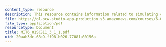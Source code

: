 ```yaml
---
content_type: resource
description: This resource contains information related to simulating cascade.
file: https://ol-ocw-studio-app-production.s3.amazonaws.com/courses/6-01sc-introduction-to-electrical-engineering-and-computer-science-i-spring-2011/20aab3dc63a9ff98b02677081a80156a_MIT6_01SCS11_3_1_1.pdf
file_type: application/pdf
resourcetype: Document
title: MIT6_01SCS11_3_1_1.pdf
uid: 20aab3dc-63a9-ff98-b026-77081a80156a
---
```

